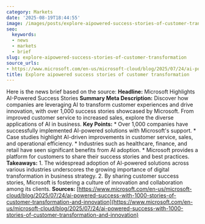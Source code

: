 ```yaml
---
category: Markets
date: '2025-08-19T18:44:55'
image: /images/posts/explore-aipowered-success-stories-of-customer-transformation.png
seo:
  keywords:
  - news
  - markets
  - brief
slug: explore-aipowered-success-stories-of-customer-transformation
source_urls:
- https://www.microsoft.com/en-us/microsoft-cloud/blog/2025/07/24/ai-powered-success-with-1000-stories-of-customer-transformation-and-innovation
title: Explore aipowered success stories of customer transformation
---
```


Here is the news brief based on the source:  **Headline:** Microsoft Highlights AI-Powered Success Stories  **Summary Meta Description:** Discover how companies are leveraging AI to transform customer experiences and drive innovation, with over 1,000 success stories showcased by Microsoft. From improved customer service to increased sales, explore the diverse applications of AI in business.  **Key Points:**  * Over 1,000 companies have successfully implemented AI-powered solutions with Microsoft's support. * Case studies highlight AI-driven improvements in customer service, sales, and operational efficiency. * Industries such as healthcare, finance, and retail have seen significant benefits from AI adoption. * Microsoft provides a platform for customers to share their success stories and best practices.  **Takeaways:**  1. The widespread adoption of AI-powered solutions across various industries underscores the growing importance of digital transformation in business strategy. 2. By sharing customer success stories, Microsoft is fostering a culture of innovation and collaboration among its clients.  **Sources:** [https://www.microsoft.com/en-us/microsoft-cloud/blog/2025/07/24/ai-powered-success-with-1000-stories-of-customer-transformation-and-innovation](https://www.microsoft.com/en-us/microsoft-cloud/blog/2025/07/24/ai-powered-success-with-1000-stories-of-customer-transformation-and-innovation)